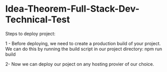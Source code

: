 # Idea-Theorem-Full-Stack-Dev-Technical-Test

Steps to deploy project:

 1 - Before deploying, we need to create a production build of your project. We can do this by running the build script in our project directory:
 npm run build

 2- Now we can deploy our poject on any hosting provier of our choice.
